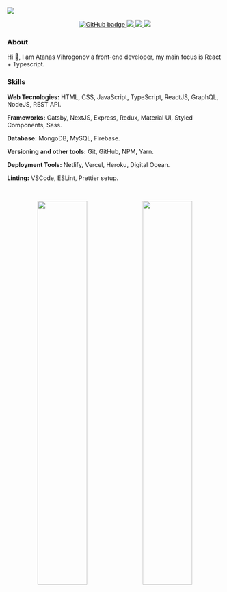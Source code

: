 <img src="https://visitor-badge.glitch.me/badge?page_id=AtanasVihrogonov" />

<p align="center">
  <a href="https://github.com/AtanasVihrogonov">
    <img src="https://img.shields.io/github/followers/AtanasVihrogonov?label=Followers&logo=GitHub&style=for-the-badge" alt="GitHub badge" />
  </a>
  <a href="https://twitter.com/TheAV_001">
    <img src="https://img.shields.io/twitter/follow/TheAV_001?label=Twitter&logo=twitter&style=for-the-badge" />
  </a>
  <a href="https://www.linkedin.com/in/atanasvihrogonov">
    <img src="https://img.shields.io/website?color=blue&label=Linkedin&style=for-the-badge&up_message=over%20500&url=https%3A%2F%2Fimg.shields.io%2Fwebsite%3Fcolor%3Dblue%26down_color%3Dred%26logoColor%3Dred%26style%3Dfor-the-badge%26up_color%3Dred%26up_message%3DAtanas%2520Vihroognov%26url%3Dhttps%253A%252F%252Fwww.linkedin.com" /> 
  </a>
  <a href="https://avihrogonov.co.uk">
    <img src="https://img.shields.io/website?color=blue&down_color=red&logoColor=red&style=for-the-badge&up_color=red&up_message=%20AVihroognov&url=https%3A%2F%2Fwww.linkedin.com" />
  </a>
</p>

### About
Hi 👋, I am Atanas Vihrogonov a front-end developer, my main focus is React + Typescript.

### Skills
  <strong>Web Tecnologies:</strong> HTML, CSS, JavaScript, TypeScript, ReactJS, GraphQL, NodeJS, REST API.
  
  <strong>Frameworks:</strong> Gatsby, NextJS, Express, Redux, Material UI, Styled Components, Sass.
  
  <strong>Database:</strong> MongoDB, MySQL, Firebase.
  
  <strong>Versioning and other tools:</strong> Git, GitHub, NPM, Yarn.
  
  <strong>Deployment Tools:</strong> Netlify, Vercel, Heroku, Digital Ocean.
  
  <strong>Linting:</strong> VSCode, ESLint, Prettier setup.
  
<br>
<p align="center">
   <img width="48%" src="https://github-readme-stats.vercel.app/api?username=atanasvihrogonov&show_icons=true&theme=tokyonight" />
   <img width="48%" src="https://github-readme-streak-stats.herokuapp.com/?user=atanasvihrogonov&theme=tokyonight" />
 </p>







 







